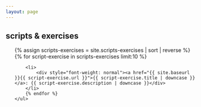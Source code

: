 ```yaml
---
layout: page
---
```


## scripts & exercises 

<div class="posts" id="Blog">
    <ul>
        {% assign scripts-exercises = site.scripts-exercises | sort | reverse %}
        {% for script-exercise in scripts-exercises limit:10 %}

        <li>
            <div style="font-weight: normal"><a href="{{ site.baseurl }}{{ script-exercise.url }}">{{ script-exercise.title | downcase }}</a>: {{ script-exercise.description | downcase }}</div>
        </li>
        {% endfor %}
    </ul>

</div>
